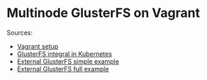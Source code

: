 # Multinode GlusterFS on Vagrant

Sources:
- [Vagrant setup](https://github.com/carmstrong/multinode-glusterfs-vagrant)
- [GlusterFS integral in Kubernetes](https://github.com/gluster/gluster-kubernetes)
- [External GlusterFS simple example](https://github.com/kubernetes/examples/tree/master/volumes/glusterfs)
- [External GlusterFS full example](https://medium.com/searce/glusterfs-dynamic-provisioning-using-heketi-as-external-storage-with-gke-bd9af17434e5)

